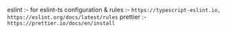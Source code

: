 eslint :- for eslint-ts configuration & rules :- `https://typescript-eslint.io, https://eslint.org/docs/latest/rules`
prettier :- `https://prettier.io/docs/en/install`
